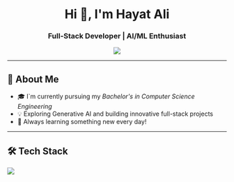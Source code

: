 <h1 align="center">Hi 👋, I'm Hayat Ali</h1>
<h3 align="center">Full-Stack Developer | AI/ML Enthusiast</h3>

<p align="center">
  <img src="https://readme-typing-svg.demolab.com/?lines=Passionate%20Coder%20%7C%20MERN%20Stack%20Dev%20%7C%20AI%20Explorer;Always%20Learning%20and%20Building..." />
</p>

---

## 🚀 About Me
- 🎓 I`m currently pursuing my *Bachelor's in Computer Science Engineering*
- 💡 Exploring Generative AI and building innovative full-stack projects  
- 🧠 Always learning something new every day!

---

## 🛠 Tech Stack

<p align="left">
 <img src="https://skillicons.dev/icons?i=tailwind,js,git,github,vscode,c,cpp,html,css,php,mysql,jquery,bootstrap,nodejs,react,nextjs,python,mongodb" />



